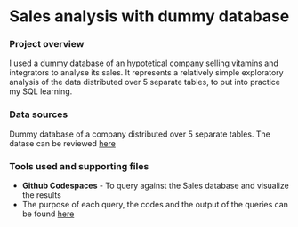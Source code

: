 # Sales analysis with dummy database

### Project overview

I used a dummy database of an hypotetical company selling vitamins and integrators to analyse its sales.
It represents a relatively simple exploratory analysis of the data distributed over 5 separate tables, to put into practice my SQL learning.

### Data sources

Dummy database of a company distributed over 5 separate tables. The datase can be reviewed [here](https://github.com/fabiooperti/Fabio-Operti---Data-analytics-project/blob/main/SQL%20project/Sales%20analysis/Sales%20database.ods)

### Tools used and supporting files

- **Github Codespaces** - To query against the Sales database and visualize the results
- The purpose of each query, the codes and the output of the queries can be found [here]()
